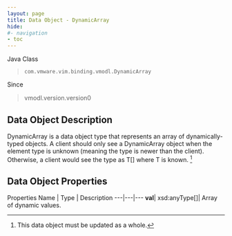 ```yaml
---
layout: page
title: Data Object - DynamicArray
hide:
#- navigation
- toc
---
```






Java Class
> `com.vmware.vim.binding.vmodl.DynamicArray`

Since
> vmodl.version.version0


## Data Object Description

DynamicArray is a data object type that represents an array of dynamically-typed objects. A client should only see a DynamicArray object when the element type is unknown (meaning the type is newer than the client). Otherwise, a client would see the type as T[] where T is known.
 [^167]



## Data Object Properties
Properties
Name |  Type |  Description
---|---|---
**val**|  xsd:anyType[]|  Array of dynamic values.


 


[^167]: This data object must be updated as a whole.